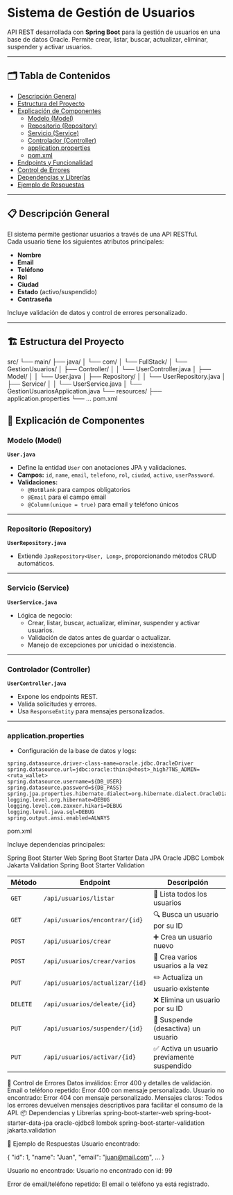 # Sistema de Gestión de Usuarios

API REST desarrollada con **Spring Boot** para la gestión de usuarios en una base de datos Oracle. Permite crear, listar, buscar, actualizar, eliminar, suspender y activar usuarios.

---

## 🗂️ Tabla de Contenidos

- [Descripción General](#descripción-general)
- [Estructura del Proyecto](#estructura-del-proyecto)
- [Explicación de Componentes](#explicación-de-componentes)
  - [Modelo (Model)](#modelo-model)
  - [Repositorio (Repository)](#repositorio-repository)
  - [Servicio (Service)](#servicio-service)
  - [Controlador (Controller)](#controlador-controller)
  - [application.properties](#applicationproperties)
  - [pom.xml](#pomxml)
- [Endpoints y Funcionalidad](#endpoints-y-funcionalidad)
- [Control de Errores](#control-de-errores)
- [Dependencias y Librerías](#dependencias-y-librerías)
- [Ejemplo de Respuestas](#ejemplo-de-respuestas)

---

## 📋 Descripción General

El sistema permite gestionar usuarios a través de una API RESTful.  
Cada usuario tiene los siguientes atributos principales:

- **Nombre**
- **Email**
- **Teléfono**
- **Rol**
- **Ciudad**
- **Estado** (activo/suspendido)
- **Contraseña**

Incluye validación de datos y control de errores personalizado.

---

## 🏗️ Estructura del Proyecto


src/
└── main/
├── java/
│   └── com/
│       └── FullStack/
│           └── GestionUsuarios/
│               ├── Controller/
│               │   └── UserController.java
│               ├── Model/
│               │   └── User.java
│               ├── Repository/
│               │   └── UserRepository.java
│               ├── Service/
│               │   └── UserService.java
│               └── GestionUsuariosApplication.java
└── resources/
├── application.properties
└── ...
pom.xml




## 🧩 Explicación de Componentes

### Modelo (Model)

**`User.java`**
- Define la entidad `User` con anotaciones JPA y validaciones.
- **Campos:** `id`, `name`, `email`, `telefono`, `rol`, `ciudad`, `activo`, `userPassword`.
- **Validaciones:**  
  - `@NotBlank` para campos obligatorios  
  - `@Email` para el campo email  
  - `@Column(unique = true)` para email y teléfono únicos

---

### Repositorio (Repository)

**`UserRepository.java`**
- Extiende `JpaRepository<User, Long>`, proporcionando métodos CRUD automáticos.

---

### Servicio (Service)

**`UserService.java`**
- Lógica de negocio:  
  - Crear, listar, buscar, actualizar, eliminar, suspender y activar usuarios.
  - Validación de datos antes de guardar o actualizar.
  - Manejo de excepciones por unicidad o inexistencia.

---

### Controlador (Controller)

**`UserController.java`**
- Expone los endpoints REST.
- Valida solicitudes y errores.
- Usa `ResponseEntity` para mensajes personalizados.

---

### application.properties

- Configuración de la base de datos y logs:

```properties
spring.datasource.driver-class-name=oracle.jdbc.OracleDriver
spring.datasource.url=jdbc:oracle:thin:@<host>_high?TNS_ADMIN=<ruta_wallet>
spring.datasource.username=${DB_USER}
spring.datasource.password=${DB_PASS}
spring.jpa.properties.hibernate.dialect=org.hibernate.dialect.OracleDialect
logging.level.org.hibernate=DEBUG
logging.level.com.zaxxer.hikari=DEBUG
logging.level.java.sql=DEBUG
spring.output.ansi.enabled=ALWAYS

```

pom.xml

Incluye dependencias principales:

Spring Boot Starter Web
Spring Boot Starter Data JPA
Oracle JDBC
Lombok
Jakarta Validation
Spring Boot Starter Validation

| Método   | Endpoint                        | Descripción                                |
| -------- | ------------------------------- | ------------------------------------------ |
| `GET`    | `/api/usuarios/listar`          | 📄 Lista todos los usuarios                |
| `GET`    | `/api/usuarios/encontrar/{id}`  | 🔍 Busca un usuario por su ID              |
| `POST`   | `/api/usuarios/crear`           | ➕ Crea un usuario nuevo                    |
| `POST`   | `/api/usuarios/crear/varios`    | 🧩 Crea varios usuarios a la vez           |
| `PUT`    | `/api/usuarios/actualizar/{id}` | ✏️ Actualiza un usuario existente          |
| `DELETE` | `/api/usuarios/deleate/{id}`    | ❌ Elimina un usuario por su ID             |
| `PUT`    | `/api/usuarios/suspender/{id}`  | 🚫 Suspende (desactiva) un usuario         |
| `PUT`    | `/api/usuarios/activar/{id}`    | ✅ Activa un usuario previamente suspendido |


🚨 Control de Errores
Datos inválidos:
Error 400 y detalles de validación.
Email o teléfono repetido:
Error 400 con mensaje personalizado.
Usuario no encontrado:
Error 404 con mensaje personalizado.
Mensajes claros:
Todos los errores devuelven mensajes descriptivos para facilitar el consumo de la API.
📦 Dependencias y Librerías
spring-boot-starter-web
spring-boot-starter-data-jpa
oracle-ojdbc8
lombok
spring-boot-starter-validation
jakarta.validation

🧪 Ejemplo de Respuestas
Usuario encontrado:

{
  "id": 1,
  "name": "Juan",
  "email": "juan@mail.com",
  ...
}

Usuario no encontrado:
Usuario no encontrado con id: 99

Error de email/teléfono repetido:
El email o teléfono ya está registrado.
